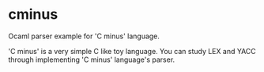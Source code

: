 cminus
======

Ocaml parser example for 'C minus' language.

'C minus' is a very simple C like toy language.
You can study LEX and YACC through implementing 'C minus' language's parser.
